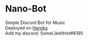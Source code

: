 # Nano-Bot
<div>Simple Discord Bot for Music</div>
Deployed on <a href="https://www.heroku.com">Heroku</a>
<div>Add my discord: SomeLikeItHot#8195</div>
